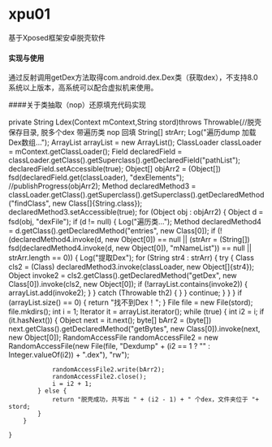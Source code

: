 # xpu01
基于Xposed框架安卓脱壳软件
#### 实现与使用
通过反射调用getDex方法取得com.android.dex.Dex类（获取dex），不支持8.0系统以上版本，高系统可以配合虚拟机来使用。


####关于类抽取（nop）还原填充代码实现

private String Ldex(Context mContext,String stord)throws Throwable{//脱壳 保存目录, 脱多个dex 带遍历类 nop 回填
		String[] strArr;
		Log("遍历dump 加载Dex数组...");
		ArrayList arrayList = new ArrayList();
		ClassLoader classLoader = mContext.getClassLoader();
		Field declaredField = classLoader.getClass().getSuperclass().getDeclaredField("pathList");
		declaredField.setAccessible(true);
		Object[] objArr2 = (Object[]) fsd(declaredField.get(classLoader), "dexElements");
		//publishProgress(objArr2);
		Method declaredMethod3 = classLoader.getClass().getSuperclass().getSuperclass().getDeclaredMethod("findClass", new Class[]{String.class});
		declaredMethod3.setAccessible(true);
		for (Object obj : objArr2) {
			Object d = fsd(obj, "dexFile");
			if (d != null) {
				Log("遍历类...");
				Method declaredMethod4 = d.getClass().getDeclaredMethod("entries", new Class[0]);
				if (!(declaredMethod4.invoke(d, new Object[0]) == null || (strArr = (String[]) fsd(declaredMethod4.invoke(d, new Object[0]), "mNameList")) == null || strArr.length == 0)) {
					Log("提取Dex");
					for (String str4 : strArr) {
						try {
							Class cls2 = (Class) declaredMethod3.invoke(classLoader, new Object[]{str4});
							Object invoke2 = cls2.getClass().getDeclaredMethod("getDex", new Class[0]).invoke(cls2, new Object[0]);
							if (!arrayList.contains(invoke2)) {
								arrayList.add(invoke2);
							}
						} catch (Throwable th2) {
						}
					}
					continue;
				}
			}
		}
		if (arrayList.size() == 0) {
			return "找不到Dex！";
		}
		File file = new File(stord);
		file.mkdirs();
		int i = 1;
		Iterator it = arrayList.iterator();
		while (true) {
			int i2 = i;
			if (it.hasNext()) {
				Object next = it.next();
				byte[] bArr2 = (byte[]) next.getClass().getDeclaredMethod("getBytes", new Class[0]).invoke(next, new Object[0]);
				RandomAccessFile randomAccessFile2 = new RandomAccessFile(new File(file, "Dexdump" + (i2 == 1 ? "" : Integer.valueOf(i2)) + ".dex"), "rw");
				
				randomAccessFile2.write(bArr2);
				randomAccessFile2.close();
				i = i2 + 1;
			} else {
				return "脱壳成功，共写出 " + (i2 - 1) + " 个dex，文件夹位于 "+ stord;
			}
		}

	}
  
  
